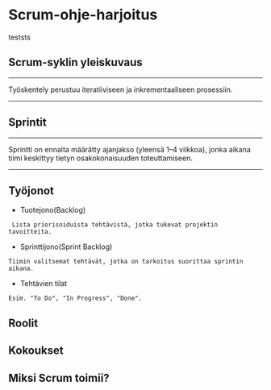 # Scrum-ohje-harjoitus
teststs
## Scrum-syklin yleiskuvaus
***
Työskentely perustuu iteratiiviseen ja inkrementaaliseen prosessiin.
***
## Sprintit
***
Sprintti on ennalta määrätty ajanjakso (yleensä 1–4 viikkoa), jonka aikana tiimi keskittyy tietyn osakokonaisuuden toteuttamiseen.
***
## Työjonot
 - Tuotejono(Backlog)
```
 Lista priorisoiduista tehtävistä, jotka tukevat projektin tavoitteita.
```
 - Sprinttijono(Sprint Backlog)
```
Tiimin valitsemat tehtävät, jotka on tarkoitus suorittaa sprintin aikana.
```
 - Tehtävien tilat
```
Esim. "To Do", "In Progress", "Done".
```

## Roolit

## Kokoukset

## Miksi Scrum toimii?
